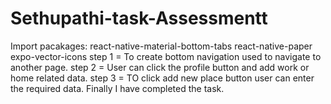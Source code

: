 # Sethupathi-task-Assessmentt
Import pacakages: 
react-native-material-bottom-tabs
react-native-paper
expo-vector-icons
step 1 = To create bottom navigation used to navigate to another page.
step 2 = User can click the profile button and add work or home related data.
step 3 = TO click add new place button user can enter the required data.
Finally I have completed the task.
